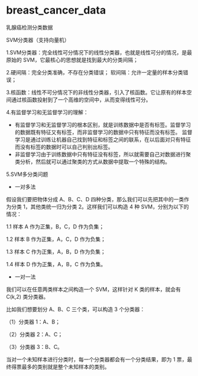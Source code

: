 # breast_cancer_data
乳腺癌检测分类数据



SVM分类器（支持向量机）

1.SVM分类器：完全线性可分情况下的线性分类器，也就是线性可分的情况，是最原始的 SVM，它最核心的思想就是找到最大的分类间隔；

2.硬间隔：完全分类准确，不存在分类错误；
软间隔：允许一定量的样本分类错误；

3.核函数：线性不可分情况下的非线性分类器，引入了核函数。它让原有的样本空间通过核函数投射到了一个高维的空间中，从而变得线性可分。

4.有监督学习和无监督学习的理解：
- 有监督学习和无监督学习的根本区别，就是训练数据中是否有标签。监督学习的数据既有特征又有标签，而非监督学习的数据中只有特征而没有标签。
监督学习是通过训练让机器自己找到特征和标签之间的联系，在以后面对只有特征而没有标签的数据时可以自己判别出标签。
- 非监督学习由于训练数据中只有特征没有标签，所以就需要自己对数据进行聚类分析，然后就可以通过聚类的方式从数据中提取一个特殊的结构。

5.SVM多分类问题
- 一对多法

假设我们要把物体分成 A、B、C、D 四种分类，那么我们可以先把其中的一类作为分类 1，其他类统一归为分类 2。这样我们可以构造 4 种 SVM，分别为以下的情况：

1.1 样本 A 作为正集，B，C，D 作为负集；

1.2 样本 B 作为正集，A，C，D 作为负集；

1.3 样本 C 作为正集，A，B，D 作为负集；

1.4 样本 D 作为正集，A，B，C 作为负集。

- 一对一法

我们可以在任意两类样本之间构造一个 SVM，这样针对 K 类的样本，就会有 C(k,2) 类分类器。

比如我们想要划分 A、B、C 三个类，可以构造 3 个分类器：

（1）分类器 1：A、B；

（2）分类器 2：A、C；

（3）分类器 3：B、C。

当对一个未知样本进行分类时，每一个分类器都会有一个分类结果，即为 1 票，最终得票最多的类别就是整个未知样本的类别。

